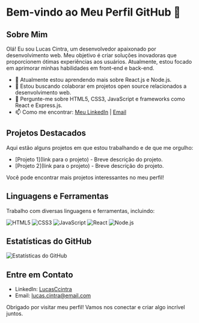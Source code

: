 # Bem-vindo ao Meu Perfil GitHub 👋

## Sobre Mim
Olá! Eu sou Lucas Cintra, um desenvolvedor apaixonado por desenvolvimento web. Meu objetivo é criar soluções inovadoras que proporcionem ótimas experiências aos usuários. Atualmente, estou focado em aprimorar minhas habilidades em front-end e back-end.

- 🌱 Atualmente estou aprendendo mais sobre React.js e Node.js.
- 👯 Estou buscando colaborar em projetos open source relacionados a desenvolvimento web.
- 💬 Pergunte-me sobre HTML5, CSS3, JavaScript e frameworks como React e Express.js.
- 📫 Como me encontrar: [Meu LinkedIn](https://www.linkedin.com/in/lucasccintra/) | [Email](mailto:lucascintra8@email.com)

## Projetos Destacados
Aqui estão alguns projetos em que estou trabalhando e de que me orgulho:

- [Projeto 1](link para o projeto) - Breve descrição do projeto.
- [Projeto 2](link para o projeto) - Breve descrição do projeto.

Você pode encontrar mais projetos interessantes no meu perfil!

## Linguagens e Ferramentas
Trabalho com diversas linguagens e ferramentas, incluindo:

![HTML5](https://img.shields.io/badge/-HTML5-E34F26?style=flat-square&logo=html5&logoColor=white)
![CSS3](https://img.shields.io/badge/-CSS3-1572B6?style=flat-square&logo=css3&logoColor=white)
![JavaScript](https://img.shields.io/badge/-JavaScript-F7DF1E?style=flat-square&logo=javascript&logoColor=black)
![React](https://img.shields.io/badge/-React-61DAFB?style=flat-square&logo=react&logoColor=black)
![Node.js](https://img.shields.io/badge/-Node.js-339933?style=flat-square&logo=node.js&logoColor=white)

## Estatísticas do GitHub
![Estatísticas do GitHub](https://github-readme-stats.vercel.app/api?username=seu_usuario&show_icons=true&hide_title=true&hide_border=true&count_private=true)

## Entre em Contato
- LinkedIn: [LucasCcintra](https://www.linkedin.com/in/lucasccintra/)
- Email: [lucas.cintra@email.com](mailto:lucasccintra8@email.com)

Obrigado por visitar meu perfil! Vamos nos conectar e criar algo incrível juntos.
